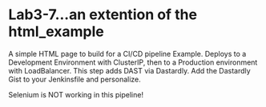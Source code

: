 # Lab3-7...an extention of the html_example
A simple HTML page to build for a CI/CD pipeline Example.  Deploys to a Development Environment with ClusterIP, then to a Production environment with LoadBalancer.  This step adds DAST via Dastardly. Add the Dastardly Gist to your Jenkinsfile and personalize.

Selenium is NOT working in this pipeline!
